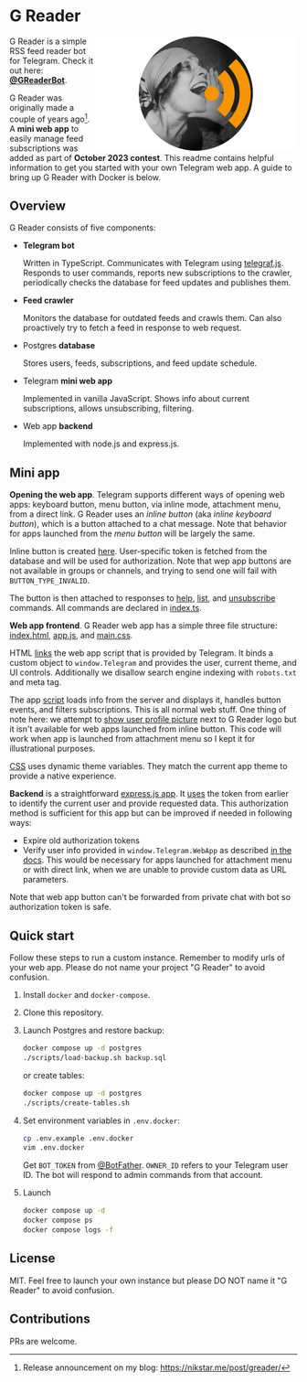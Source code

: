 # G Reader

<img align="right" height=200 src="/cover.png" alt="G Reader" />

G Reader is a simple RSS feed reader bot for Telegram. Check it out here: **[@GReaderBot](https://t.me/GReaderBot)**. 

G Reader was originally made a couple of years ago[^1]. A **mini web app** to easily manage feed subscriptions was added as part of **October 2023 contest**. This readme contains helpful information to get you started with your own Telegram web app. A guide to bring up G Reader with Docker is below.

[^1]: Release announcement on my blog: https://nikstar.me/post/greader/

## Overview

G Reader consists of five components: 

*   **Telegram bot**

    Written in TypeScript. Communicates with Telegram using [telegraf.js](https://telegraf.js.org/). Responds to user commands, reports new subscriptions to the crawler, periodically checks the database for feed updates and publishes them.

*   **Feed crawler**
    
    Monitors the database for outdated feeds and crawls them. Can also proactively try to fetch a feed in response to web request.

*   Postgres **database**

    Stores users, feeds, subscriptions, and feed update schedule.

*   Telegram **mini web app**

    Implemented in vanilla JavaScript. Shows info about current subscriptions, allows unsubscribing, filtering.

*   Web app **backend**

    Implemented with node.js and express.js.

## Mini app

**Opening the web app**. Telegram supports different ways of opening web apps: keyboard button, menu button, via inline mode, attachment menu, from a direct link. G Reader uses an *inline button* (aka *inline keyboard button*), which is a button attached to a chat message. Note that behavior for apps launched from the *menu button* will be largely the same.

Inline button is created [here][1]. User-specific token is fetched from the database and will be used for authorization. Note that wep app buttons are not available in groups or channels, and trying to send one will fail with `BUTTON_TYPE_INVALID`.

The button is then attached to responses to [help][2], [list][3], and [unsubscribe][4] commands. All commands are declared in [index.ts][5].

[1]: https://github.com/nikstar/greader/blob/main/bot/src/handlers/app.ts#L4
[2]: https://github.com/nikstar/greader/blob/main/bot/src/handlers/help.ts#L21
[3]: https://github.com/nikstar/greader/blob/main/bot/src/handlers/list.ts#L16
[4]: https://github.com/nikstar/greader/blob/main/bot/src/handlers/unsubscribe.ts#L58
[5]: https://github.com/nikstar/greader/blob/main/bot/src/index.ts

**Web app frontend**. G Reader web app has a simple three file structure: [index.html][6], [app.js][7], and [main.css][8].

HTML [links][9] the web app script that is provided by Telegram. It binds a custom object to `window.Telegram` and provides the user, current theme, and UI controls. Additionally we disallow search engine indexing with `robots.txt` and meta tag.

The app [script][7] loads info from the server and displays it, handles button events, and filters subscriptions. This is all normal web stuff. One thing of note here: we attempt to [show user profile picture][10] next to G Reader logo but it isn't available for web apps launched from inline button. This code will work when app is launched from attachment menu so I kept it for illustrational purposes.

[CSS][8] uses dynamic theme variables. They match the current app theme to provide a native experience.

[6]: https://github.com/nikstar/greader/blob/main/web/index.html
[7]: https://github.com/nikstar/greader/blob/main/web/app.js
[8]: https://github.com/nikstar/greader/blob/main/web/main.css
[9]: https://github.com/nikstar/greader/blob/main/web/index.html#L8
[10]: https://github.com/nikstar/greader/blob/main/web/app.js#L154

**Backend** is a straightforward [express.js app][11]. It [uses][12] the token from earlier to identify the current user and provide requested data. This authorization method is sufficient for this app but can be improved if needed in following ways:

- Expire old authorization tokens
- Verify user info provided in `window.Telegram.WebApp` as described [in the docs][13]. This would be necessary for apps launched for attachment menu or with direct link, when we are unable to provide custom data as URL parameters.

Note that web app button can't be forwarded from private chat with bot so authorization token is safe.

[11]: https://github.com/nikstar/greader/blob/main/api/app.js
[12]: https://github.com/nikstar/greader/blob/main/web/app.js#L19
[13]: https://core.telegram.org/bots/webapps#validating-data-received-via-the-mini-app


## Quick start

Follow these steps to run a custom instance. Remember to modify urls of your web app. Please do not name your project "G Reader" to avoid confusion.

1. Install `docker` and `docker-compose`.

2. Clone this repository.

3. Launch Postgres and restore backup:
  
    ```bash
    docker compose up -d postgres 
    ./scripts/load-backup.sh backup.sql
    ```

    or create tables:

    ```bash
    docker compose up -d postgres 
    ./scripts/create-tables.sh
    ```


4. Set environment variables in `.env.docker`: 
    ```bash
    cp .env.example .env.docker
    vim .env.docker
    ```

    Get `BOT_TOKEN` from [@BotFather](https://t.me/BotFather). `OWNER_ID` refers to your Telegram user ID. The bot will respond to admin commands from that account.

5. Launch

    ```bash
    docker compose up -d
    docker compose ps
    docker compose logs -f
    ```

## License

MIT. Feel free to launch your own instance but please DO NOT name it "G Reader" to avoid confusion.

## Contributions

PRs are welcome.

